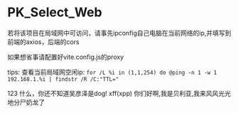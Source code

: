 # PK_Select_Web
若将该项目在局域网中可访问，请事先ipconfig自己电脑在当前网络的ip,并填写到前端的axios，后端的cors

如果想省事请配置好vite.config.js的proxy

tips:
查看当前局域网空闲ip:
```for /L %i in (1,1,254) do @ping -n 1 -w 1 192.168.1.%i | findstr /R /C:"TTL="```

123 什么，你还不知道吴彦泽是dog!
xff(xpp)
你们好啊,我是贝利亚,我来风风光光地分尸奶龙了

